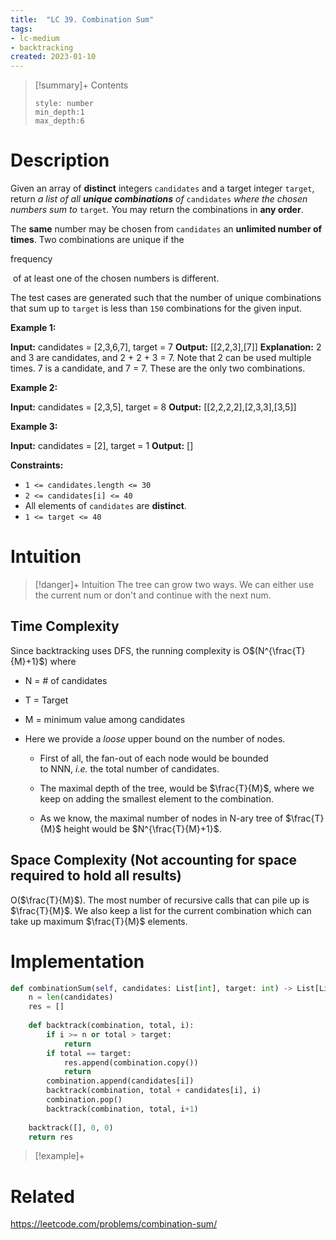 ```yaml
---
title:  "LC 39. Combination Sum"
tags:
- lc-medium
- backtracking
created: 2023-01-10
---
```


>[!summary]+ Contents
>```toc
>style: number
>min_depth:1
>max_depth:6
>```

# Description
Given an array of **distinct** integers `candidates` and a target integer `target`, return _a list of all **unique combinations** of_ `candidates` _where the chosen numbers sum to_ `target`_._ You may return the combinations in **any order**.

The **same** number may be chosen from `candidates` an **unlimited number of times**. Two combinations are unique if the 

frequency

 of at least one of the chosen numbers is different.

The test cases are generated such that the number of unique combinations that sum up to `target` is less than `150` combinations for the given input.

**Example 1:**

**Input:** candidates = [2,3,6,7], target = 7
**Output:** [[2,2,3],[7]]
**Explanation:**
2 and 3 are candidates, and 2 + 2 + 3 = 7. Note that 2 can be used multiple times.
7 is a candidate, and 7 = 7.
These are the only two combinations.

**Example 2:**

**Input:** candidates = [2,3,5], target = 8
**Output:** [[2,2,2,2],[2,3,3],[3,5]]

**Example 3:**

**Input:** candidates = [2], target = 1
**Output:** []

**Constraints:**

-   `1 <= candidates.length <= 30`
-   `2 <= candidates[i] <= 40`
-   All elements of `candidates` are **distinct**.
-   `1 <= target <= 40`
# Intuition

>[!danger]+ Intuition
>The tree can grow two ways. 
>We can either use the current num or don't and continue with the next num.

## Time Complexity
Since backtracking uses DFS, the running complexity is O$(N^{\frac{T}{M}+1}$) where
- N = # of candidates
- T = Target
- M = minimum value among candidates

-   Here we provide a _loose_ upper bound on the number of nodes.
    
    -   First of all, the fan-out of each node would be bounded to NNN, _i.e._ the total number of candidates.
        
    -   The maximal depth of the tree, would be $\frac{T}{M}$​, where we keep on adding the smallest element to the combination.
        
    -   As we know, the maximal number of nodes in N-ary tree of $\frac{T}{M}$ height would be $N^{\frac{T}{M}+1}$.

## Space Complexity (Not accounting for space required to hold all results)
O($\frac{T}{M}$). The most number of recursive calls that can pile up is $\frac{T}{M}$. We also keep a list for the current combination which can take up maximum $\frac{T}{M}$ elements. 


# Implementation
```python
def combinationSum(self, candidates: List[int], target: int) -> List[List[int]]:
	n = len(candidates)
	res = []
	
	def backtrack(combination, total, i):
		if i >= n or total > target:
			return
		if total == target:
			res.append(combination.copy())
			return
		combination.append(candidates[i])
		backtrack(combination, total + candidates[i], i)
		combination.pop()
		backtrack(combination, total, i+1)
	
	backtrack([], 0, 0)
	return res
```

>[!example]+ 


# Related
https://leetcode.com/problems/combination-sum/